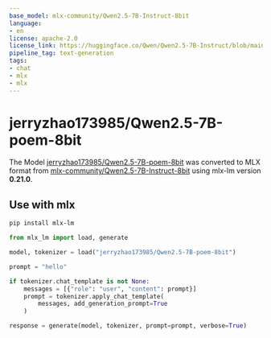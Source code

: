 ```yaml
---
base_model: mlx-community/Qwen2.5-7B-Instruct-8bit
language:
- en
license: apache-2.0
license_link: https://huggingface.co/Qwen/Qwen2.5-7B-Instruct/blob/main/LICENSE
pipeline_tag: text-generation
tags:
- chat
- mlx
- mlx
---
```


# jerryzhao173985/Qwen2.5-7B-poem-8bit

The Model [jerryzhao173985/Qwen2.5-7B-poem-8bit](https://huggingface.co/jerryzhao173985/Qwen2.5-7B-poem-8bit) was
converted to MLX format from [mlx-community/Qwen2.5-7B-Instruct-8bit](https://huggingface.co/mlx-community/Qwen2.5-7B-Instruct-8bit)
using mlx-lm version **0.21.0**.

## Use with mlx

```bash
pip install mlx-lm
```

```python
from mlx_lm import load, generate

model, tokenizer = load("jerryzhao173985/Qwen2.5-7B-poem-8bit")

prompt = "hello"

if tokenizer.chat_template is not None:
    messages = [{"role": "user", "content": prompt}]
    prompt = tokenizer.apply_chat_template(
        messages, add_generation_prompt=True
    )

response = generate(model, tokenizer, prompt=prompt, verbose=True)
```
